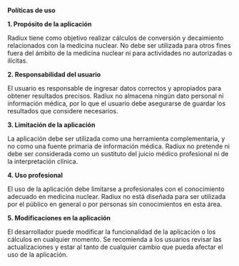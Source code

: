 **Políticas de uso**

**1. Propósito de la aplicación**

Radiux tiene como objetivo realizar cálculos de conversión y decaimiento
relacionados con la medicina nuclear. No debe ser utilizada para otros
fines fuera del ámbito de la medicina nuclear ni para actividades no
autorizadas o ilícitas.

**2. Responsabilidad del usuario**

El usuario es responsable de ingresar datos correctos y apropiados para
obtener resultados precisos. Radiux no almacena ningún dato personal ni
información médica, por lo que el usuario debe asegurarse de guardar los
resultados que considere necesarios.

**3. Limitación de la aplicación**

La aplicación debe ser utilizada como una herramienta complementaria, y
no como una fuente primaria de información médica. Radiux no pretende ni
debe ser considerada como un sustituto del juicio médico profesional ni
de la interpretación clínica.

**4. Uso profesional**

El uso de la aplicación debe limitarse a profesionales con el
conocimiento adecuado en medicina nuclear. Radiux no está diseñada para
ser utilizada por el público en general o por personas sin conocimientos
en esta área.

**5. Modificaciones en la aplicación**

El desarrollador puede modificar la funcionalidad de la aplicación o los
cálculos en cualquier momento. Se recomienda a los usuarios revisar las
actualizaciones y estar al tanto de cualquier cambio que pueda afectar
el uso de la aplicación.
